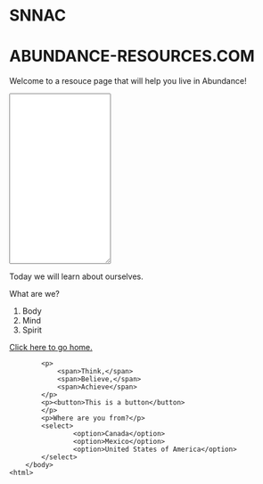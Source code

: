 # SNNAC
<DOCTYPE html>
	<html>
		<head>
			<title>Abundance Resources</title>
		</head>
		<body>
			<h1>ABUNDANCE-RESOURCES.COM</h1>
			<p>Welcome to a resouce page that will help you live in Abundance!</p>
			<textarea rows=20></textarea>
			<p>Today we will learn about ourselves.</p>
			<p>What are we?</p>
			<ol>
				<li>Body</li>
				<li>Mind</li>
				<li>Spirit</li>
			</ol>
			<a href="https://msn.com">Click here to go home.</a>

			<p>
				<span>Think,</span>
				<span>Believe,</span>
				<span>Achieve</span>
			</p>
			<p><button>This is a button</button>
			</p>
			<p>Where are you from?</p>
			<select>
					<option>Canada</option>
					<option>Mexico</option>
					<option>United States of America</option>
			</select>
		</body>
	<html>
